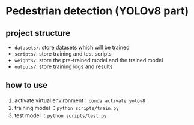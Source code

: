 # Pedestrian detection (YOLOv8 part)

## project structure
- `datasets/`: store datasets which will be trained
- `scripts/`: store training and test scripts
- `weights/`: store the pre-trained model and the trained model
- `outputs/`: store training logs and results

## how to use
1. activate virtual environment：`conda activate yolov8`
2. training model ：`python scripts/train.py`
3. test model  ：`python scripts/test.py`